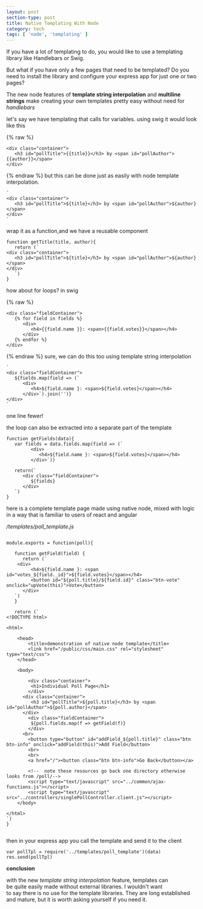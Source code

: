 ```yaml
---
layout: post
section-type: post
title: Native Templating With Node
category: tech
tags: [ 'node', 'templating' ]
---
```


If you have a lot of templating to do, you would like to use a templating library like Handlebars or Swig.

But what if you have only a few pages that need to be templated? Do you need to install the library and configure your express app for just one or two pages?

The new node features of **template string interpolation** and **multiline strings** make creating your own templates pretty easy without need for _handlebars_

let's say we have templating that calls for variables. using swig it would look like this

{% raw %}
```
<div class="container">
   <h3 id="pollTitle">{{title}}</h3> by <span id="pollAuthor">{{author}}</span>
</div>
```
{% endraw %}
but this can be done just as easily with node template interpolation.

```
`
<div class="container">
   <h3 id="pollTitle">${title}</h3> by <span id="pollAuthor">${author}</span>
</div>
`
```

wrap it as a function,and we have a reusable component

```
function getTitle(title, author){
   return (`
<div class="container">
   <h3 id="pollTitle">${title}</h3> by <span id="pollAuthor">${author}</span>
</div>   
   `)
}
```

how about for loops? in swig

{% raw %}
```
<div class="fieldContainer">
   {% for field in fields %}
      <div>
         <h4>{{field.name }}: <span>{{field.votes}}</span></h4>
      </div>
   {% endfor %}
</div>
```
{% endraw %}
sure, we can do this too using template string interpolation

```
`
<div class="fieldContainer">
   ${fields.map(field => (`      
      <div>
         <h4>${field.name }: <span>${field.votes}</span></h4>
      </div>`).join('')}
</div>
`
```

one line fewer!

the loop can also be extracted into a separate part of the template

```
function getFields(data){
   var fields = data.fields.map(field => (`      
         <div>
            <h4>${field.name }: <span>${field.votes}</span></h4>
         </div>`))

   return(`
      <div class="fieldContainer">
         ${fields}
      </div>
   `)
}
```

here is a complete template page made using native node, mixed with logic in a way that is familiar to users of react and angular

*/templates/poll_template.js*

```

module.exports = function(poll){
	
   function getField(field) {
      return (`
   	<div>
         <h4>${field.name }: <span id="votes_${field._id}">${field.votes}</span></h4>
         <button id="${poll.title}/${field.id}" class="btn-vote" onclick="upVote(this)">Vote</button>
      </div>
   `)
   }

   return (`
<!DOCTYPE html>

<html>

	<head>
		<title>demonstration of native node template</title>
		<link href="/public/css/main.css" rel="stylesheet" type="text/css">
	</head>

	<body>

		<div class="container">
         <h1>Individual Poll Page</h1>
		</div>		
      <div class="container">
         <h3 id="pollTitle">${poll.title}</h3> by <span id="pollAuthor">${poll.author}</span>
      </div>
		<div class="fieldContainer">
         ${poll.fields.map(f => getField(f)}
		</div>
      <br>
		<button type="button" id="addField_${poll.title}" class="btn btn-info" onclick="addField(this)">Add Field</button>
		<br>
		<br>
		<a href="/"><button class="btn btn-info">Go Back</button></a>

		<!--  note these resources go back one directory otherwise looks from /poll/-->
		<script type="text/javascript" src="../common/ajax-functions.js"></script>
		<script type="text/javascript" src="../controllers/singlePollController.client.js"></script>
	</body>

</html>
`)
}


```
then in your express app you call the template and send it to the client

```
var pollTpl = require('../templates/poll_template')(data)
res.send(pollTpl)
```


**conclusion**

with the new *template string interpolation* feature, templates can  
 be quite easily made without external libraries. I wouldn't want   
 to say there is no use for the template libraries. They are long established  
 and mature, but it is worth asking yourself if you need it.